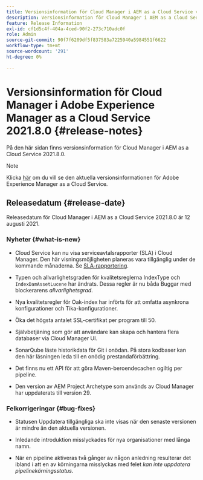```yaml
---
title: Versionsinformation för Cloud Manager i AEM as a Cloud Service version 2021.8.0
description: Versionsinformation för Cloud Manager i AEM as a Cloud Service version 2021.8.0
feature: Release Information
exl-id: cf1d5c4f-404a-4ced-90f2-273c710adc0f
role: Admin
source-git-commit: 90f7f6209df5f837583a7225940a5984551f6622
workflow-type: tm+mt
source-wordcount: '291'
ht-degree: 0%

---
```


# Versionsinformation för Cloud Manager i Adobe Experience Manager as a Cloud Service 2021.8.0 {#release-notes}

På den här sidan finns versionsinformation för Cloud Manager i AEM as a Cloud Service 2021.8.0.

>[!NOTE]
>Klicka [här](https://experienceleague.adobe.com/docs/experience-manager-cloud-service/content/release-notes/release-notes/release-notes-current.html) om du vill se den aktuella versionsinformationen för Adobe Experience Manager as a Cloud Service.

## Releasedatum {#release-date}

Releasedatum för Cloud Manager i AEM as a Cloud Service 2021.8.0 är 12 augusti 2021.

### Nyheter {#what-is-new}

* Cloud Service kan nu visa serviceavtalsrapporter (SLA) i Cloud Manager. Den här visningsmöjligheten planeras vara tillgänglig under de kommande månaderna.
Se [SLA-rapportering](https://experienceleague.adobe.com/docs/experience-manager-cloud-service/content/implementing/using-cloud-manager/sla-reporting.html).

* Typen och allvarlighetsgraden för kvalitetsreglerna IndexType och `IndexDamAssetLucene` har ändrats. Dessa regler är nu båda Buggar med blockerarens *allvarlighetsgrad*.

* Nya kvalitetsregler för Oak-index har införts för att omfatta asynkrona konfigurationer och Tika-konfigurationer.

* Öka det högsta antalet SSL-certifikat per program till 50.

* Självbetjäning som gör att användare kan skapa och hantera flera databaser via Cloud Manager UI.

* SonarQube läste historikdata för Git i onödan. På stora kodbaser kan den här läsningen leda till en onödig prestandaförbättring.

* Det finns nu ett API för att göra Maven-beroendecachen ogiltig per pipeline.

* Den version av AEM Project Archetype som används av Cloud Manager har uppdaterats till version 29.

### Felkorrigeringar {#bug-fixes}

* Statusen Uppdatera tillgängliga ska inte visas när den senaste versionen är mindre än den aktuella versionen.

* Inledande introduktion misslyckades för nya organisationer med långa namn.

* När en pipeline aktiveras två gånger av någon anledning resulterar det ibland i att en av körningarna misslyckas med felet *kan inte uppdatera pipelinekörningsstatus*.

